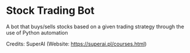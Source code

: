 # Stock Trading Bot
 A bot that buys/sells stocks based on a given trading strategy through the use of Python automation

Credits: SuperAI (Website: https://superai.pl/courses.html)

